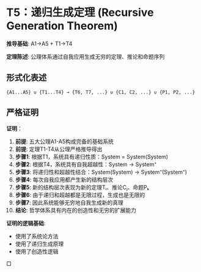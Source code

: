 # T5：递归生成定理 (Recursive Generation Theorem)  

**推导基础**: A1→A5 + T1→T4  

**定理陈述**: 公理体系通过自我应用生成无穷的定理、推论和命题序列  

## 形式化表述  
```  
{A1...A5} ∪ {T1...T4} → {T6, T7, ...} ∪ {C1, C2, ...} ∪ {P1, P2, ...}  
```  

## 严格证明  

**证明**：  
1. **前提**: 五大公理A1-A5构成完备的基础系统  
2. **前提**: 定理T1-T4从公理严格推导得出  
3. **步骤1**: 根据T1，系统具有递归性质：System = System(System)  
4. **步骤2**: 根据T4，系统具有自我超越性：System → System⁺  
5. **步骤3**: 将递归性和超越性结合：System(System) → System⁺(System⁺)  
6. **步骤4**: 每次自我应用都产生新的结构层次  
7. **步骤5**: 新的结构层次表现为新的定理Tᵢ、推论Cⱼ、命题Pₖ  
8. **步骤6**: 由于递归和超越都是无限过程，生成也是无限的  
9. **步骤7**: 因此系统能够无穷地自我生成新的真理  
10. **结论**: 哲学体系具有内在的创造性和无穷的扩展能力  

**证明的逻辑基础**:  
- 使用了系统论方法  
- 使用了递归生成原理  
- 使用了创造性逻辑  

□  